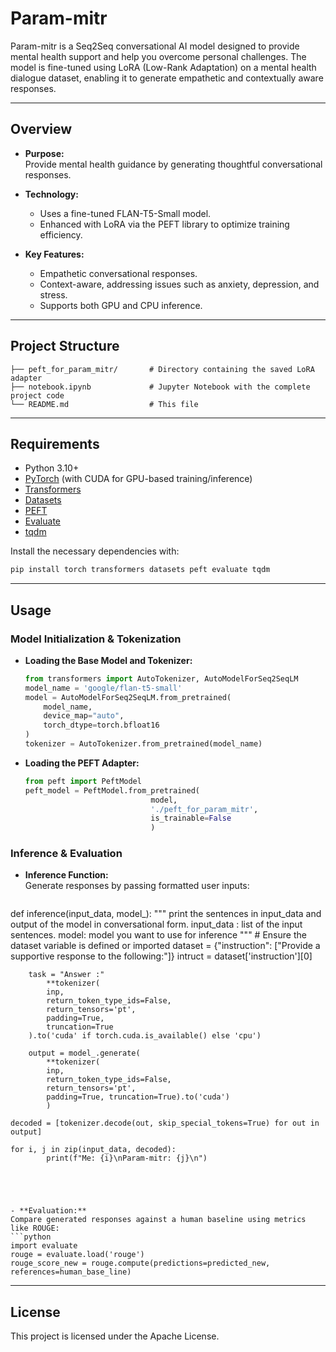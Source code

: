 # Param-mitr


Param-mitr is a Seq2Seq conversational AI model designed to provide mental health support and help you overcome personal challenges. The model is fine-tuned using LoRA (Low-Rank Adaptation) on a mental health dialogue dataset, enabling it to generate empathetic and contextually aware responses.

---

## Overview

- **Purpose:**  
  Provide mental health guidance by generating thoughtful conversational responses.

- **Technology:**  
  - Uses a fine-tuned FLAN-T5-Small model.
  - Enhanced with LoRA via the PEFT library to optimize training efficiency.

- **Key Features:**  
  - Empathetic conversational responses.
  - Context-aware, addressing issues such as anxiety, depression, and stress.
  - Supports both GPU and CPU inference.

---

## Project Structure

```
├── peft_for_param_mitr/       # Directory containing the saved LoRA adapter
├── notebook.ipynb             # Jupyter Notebook with the complete project code
└── README.md                  # This file
```

---

## Requirements

- Python 3.10+
- [PyTorch](https://pytorch.org/) (with CUDA for GPU-based training/inference)
- [Transformers](https://github.com/huggingface/transformers)
- [Datasets](https://github.com/huggingface/datasets)
- [PEFT](https://github.com/huggingface/peft)
- [Evaluate](https://huggingface.co/spaces/evaluate-metric/rouge)
- [tqdm](https://github.com/tqdm/tqdm)

Install the necessary dependencies with:

```bash
pip install torch transformers datasets peft evaluate tqdm
```

---

## Usage

### Model Initialization & Tokenization

- **Loading the Base Model and Tokenizer:**
  ```python
  from transformers import AutoTokenizer, AutoModelForSeq2SeqLM
  model_name = 'google/flan-t5-small'
  model = AutoModelForSeq2SeqLM.from_pretrained(
      model_name,
      device_map="auto",
      torch_dtype=torch.bfloat16
  )
  tokenizer = AutoTokenizer.from_pretrained(model_name)
  ```

- **Loading the PEFT Adapter:**
  ```python
  from peft import PeftModel
  peft_model = PeftModel.from_pretrained(
                              model, 
                              './peft_for_param_mitr', 
                              is_trainable=False
                              )
  ```


### Inference & Evaluation

- **Inference Function:**  
  Generate responses by passing formatted user inputs:
  ```python
def inference(input_data, model_):
"""
print the sentences in input_data and output of the model in conversational form.
input_data : list of the input sentences.
model: model you want to use for inference
"""
      	# Ensure the dataset variable is defined or imported
      	dataset = {"instruction": ["Provide a supportive response to the following:"]}
  	intruct = dataset['instruction'][0]

      	task = "Answer :"
          	**tokenizer(
			inp, 
			return_token_type_ids=False, 
			return_tensors='pt', 
			padding=True, 
			truncation=True
		).to('cuda' if torch.cuda.is_available() else 'cpu')

      	output = model_.generate(
          	**tokenizer(
			inp, 
			return_token_type_ids=False, 
			return_tensors='pt', 
			padding=True, truncation=True).to('cuda')
      		)

	decoded = [tokenizer.decode(out, skip_special_tokens=True) for out in output]
      
	for i, j in zip(input_data, decoded):
        	print(f"Me: {i}\nParam-mitr: {j}\n")
  ```




- **Evaluation:**  
  Compare generated responses against a human baseline using metrics like ROUGE:
  ```python
  import evaluate
  rouge = evaluate.load('rouge')
  rouge_score_new = rouge.compute(predictions=predicted_new, references=human_base_line)
  ```

---

## License

This project is licensed under the Apache License.

